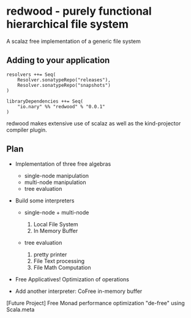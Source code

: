 redwood - purely functional hierarchical file system
======

A scalaz free implementation of a generic file system

Adding to your application
------

```
resolvers ++= Seq(
    Resolver.sonatypeRepo("releases"),
    Resolver.sonatypeRepo("snapshots")
)

libraryDependencies ++= Seq(
    "io.nary" %% "redwood" % "0.0.1"
)
```

redwood makes extensive use of scalaz as well as the kind-projector
compiler plugin.

Plan
------
* Implementation of three free algebras
  - single-node manipulation
  - multi-node manipulation
  - tree evaluation

* Build some interpreters
  - single-node + multi-node
    1. Local File System
    2. In Memory Buffer

  - tree evaluation
    1. pretty printer
    2. File Text processing
    3. File Math Computation

* Free Applicatives!  Optimization of operations
* Add another interpreter:  CoFree in-memory buffer

[Future Project]  Free Monad performance optimization
"de-free" using Scala.meta
